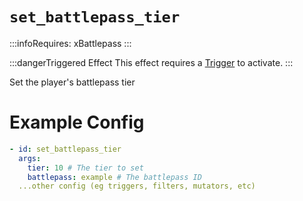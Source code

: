 # `set_battlepass_tier`
:::infoRequires:
xBattlepass
:::

:::dangerTriggered Effect
This effect requires a [Trigger](https://plugins.auxilor.io/effects/all-triggers) to activate.
:::

Set the player's battlepass tier
# Example Config
```yaml
- id: set_battlepass_tier
  args:
    tier: 10 # The tier to set
    battlepass: example # The battlepass ID
  ...other config (eg triggers, filters, mutators, etc)
```
